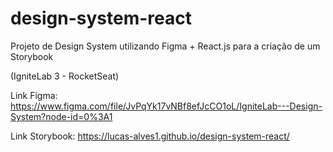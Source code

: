 # design-system-react
Projeto de Design System utilizando Figma + React.js para a criação de um Storybook

(IgniteLab 3 - RocketSeat)

Link Figma: https://www.figma.com/file/JvPqYk17vNBf8efJcCO1oL/IgniteLab---Design-System?node-id=0%3A1

Link Storybook: https://lucas-alves1.github.io/design-system-react/
